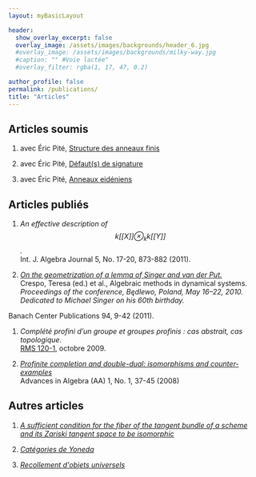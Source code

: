 ```yaml
---
layout: myBasicLayout

header:
  show_overlay_excerpt: false
  overlay_image: /assets/images/backgrounds/header_6.jpg
  #overlay_image: /assets/images/backgrounds/milky-way.jpg
  #caption: "" #Voie lactée"
  #overlay_filter: rgba(1, 17, 47, 0.2)

author_profile: false
permalink: /publications/
title: "Articles"
---
```



## Articles soumis

1. avec Éric Pité, [Structure des anneaux finis](structure_des_anneaux_finis.pdf)

1. avec Éric Pité, [Défaut(s) de signature](signature_S_N.pdf)

1. avec Éric Pité, [Anneaux eidéniens](Anneaux_eideniens)


## Articles publiés

1. *An effective description of $$k[[X]]\otimes_{k} k[[Y]]$$.*  
Int. J. Algebra Journal 5, No. 17-20, 873-882 (2011).

1. [*On the geometrization of a lemma of Singer and van der Put.*](https://arxiv.org/pdf/1012.0388)  
Crespo, Teresa (ed.) et al., Algebraic methods in dynamical systems.  
*Proceedings of the conference, Będlewo, Poland, May 16–22, 2010.
Dedicated to Michael Singer on his 60th birthday.*  
<!-- Warszawa: Polish Academy of Sciences, Institute of Mathematics.*  -->
Banach Center Publications 94, 9-42 (2011).

1. *Complété profini d’un groupe et groupes profinis :
cas abstrait, cas topologique*.  
[RMS 120-1](https://www.rms-math.com/index.php?option=com_staticxt&Itemid=126), octobre 2009.

1. [*Profinite completion and double-dual: isomorphisms and counter-examples*](https://arxiv.org/pdf/0801.2955)  
Advances in Algebra (AA) 1, No. 1, 37-45 (2008)


## Autres articles

1. [*A sufficient condition for the fiber of the tangent bundle of a scheme and its Zariski tangent space to be isomorphic*](https://arxiv.org/pdf/1103.4278)

1. [*Catégories de Yoneda*](categoriesDeYoneda.pdf)

1. [*Recollement d'objets universels*](recollementUniversel.pdf)
